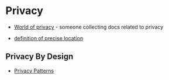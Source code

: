 # Privacy

* [World of privacy](https://worldofprivacy.notion.site/worldofprivacy/World-of-Privacy-beta-10200852b4ec4629b4a3d384655a8a88) - someone collecting docs related to privacy

* [definition of precise location](https://thenai.org/wp-content/uploads/2021/07/nai_impreciselocation2.pdf)

## Privacy By Design
* [Privacy Patterns](https://privacypatterns.org/)
 
